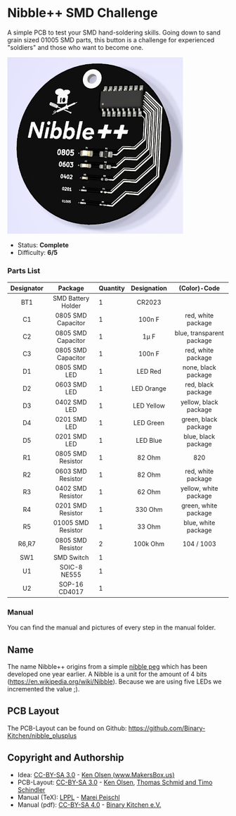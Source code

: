 # Nibble++ SMD Challenge
A simple PCB to test your SMD hand-soldering skills. Going down to sand grain sized 01005 SMD parts, this button is a challenge for experienced "soldiers" and those who want to become one.

<img src="manual/images/front-generated.png" width=400px alt="Nibble++">

- Status: **Complete**
- Difficulty: **6/5**

### Parts List

| Designator |       Package      | Quantity |   Designation   |  (Color)-Code              |
|:----------:|:------------------:|----------|:---------------:|:---------------------------:
| BT1        | SMD Battery Holder | 1        | CR2023          |                            |
| C1         | 0805 SMD Capacitor | 1        | 100n F          | red, white package         |
| C2         | 0805 SMD Capacitor | 1        | 1µ F            | blue, transparent package  |
| C3         | 0805 SMD Capacitor | 1        | 100n F          | red, white package         |
| D1         | 0805 SMD LED       | 1        | LED Red         | none, black package        |
| D2         | 0603 SMD LED       | 1        | LED Orange      | red, black package         |
| D3         | 0402 SMD LED       | 1        | LED Yellow      | yellow, black package      |
| D4         | 0201 SMD LED       | 1        | LED Green       | green, black package       |
| D5         | 0201 SMD LED       | 1        | LED Blue        | blue, black package        |
| R1         | 0805 SMD Resistor  | 1        |  82 Ohm         | 820                        |
| R2         | 0603 SMD Resistor  | 1        |  82 Ohm         | red, white package         |
| R3         | 0402  SMD Resistor | 1        |  62 Ohm         | yellow, white package      |
| R4         | 0201 SMD Resistor  | 1        | 330 Ohm         | green, white package       |
| R5         | 01005 SMD Resistor | 1        |  33 Ohm         | blue, white package        |
| R6,R7      | 0805 SMD Resistor  | 2        | 100k Ohm        | 104 / 1003                 |
| SW1        | SMD Switch         | 1        |                 |                            |
| U1         | SOIC-8 NE555       | 1        |                 |                            |
| U2         | SOP-16 CD4017      | 1        |                 |                            |

### Manual
You can find the manual and pictures of every step in the manual folder.

## Name
The name Nibble++ origins from a simple [nibble peg](https://github.com/Binary-Kitchen/SolderingTutorial/tree/master/NibblePegDIP) which has been developed one year earlier. A Nibble is a unit for the amount of 4 bits (https://en.wikipedia.org/wiki/Nibble). Because we are using five LEDs we incremented the value ;).

## PCB Layout
The PCB-Layout can be found on Github: https://github.com/Binary-Kitchen/nibble_plusplus

## Copyright and Authorship
- Idea: [CC-BY-SA 3.0](https://creativecommons.org/licenses/by-sa/3.0/) - [Ken Olsen (www.MakersBox.us)](https://github.com/aspro648/KiCad/tree/master/projects/Attiny/Attiny85Challenge)
- PCB-Layout: [CC-BY-SA 3.0](https://creativecommons.org/licenses/by-sa/3.0/) - [Ken Olsen](http://www.MakersBox.us), [Thomas Schmid and Timo Schindler](https://www.binary-kitchen.de)
- Manual (TeX): [LPPL](https://www.latex-project.org/lppl.txt) - [Marei Peischl](https://peitex.de)
- Manual (pdf): [CC-BY-SA 4.0](https://creativecommons.org/licenses/by-sa/4.0/) - [Binary Kitchen e.V.](https://www.binary-kitchen.de)
